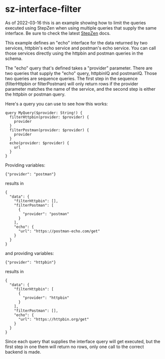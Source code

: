 # sz-interface-filter

As of 2022-03-16 this is an example showing how to limit the queries executed using StepZen when using multiple queries that supply the same interface. Be sure to check the latest [StepZen](https://stepzen.com) docs.

This example defines an "echo" interface for the data returned by two services, httpbin's echo service and postman's echo service. You can call those services directly using the httpbin and postman queries in the schema. 

The "echo" query that's defined takes a "provider" parameter. There are two queries that supply the "echo" query, httpbinIQ and postmanIQ. Those two queries are sequence queries. The first step in the sequence (filterHttpbin or filterPostman) will only return rows if the provider parameter matches the name of the service, and the second step is either the httpbin or postman query.

Here's a query you can use to see how this works:

```
query MyQuery($provider: String!) {
  filterHttpbin(provider: $provider) {
    provider
  }
  filterPostman(provider: $provider) {
    provider
  }
  echo(provider: $provider) {
    url
  }
}
```

Providing variables:
```
{"provider": "postman"}
```
results in 
```
{
  "data": {
    "filterHttpbin": [],
    "filterPostman": [
      {
        "provider": "postman"
      }
    ],
    "echo": {
      "url": "https://postman-echo.com/get"
    }
  }
}
```

and providing variables:
```
{"provider": "httpbin"}
```
results in
```
{
  "data": {
    "filterHttpbin": [
      {
        "provider": "httpbin"
      }
    ],
    "filterPostman": [],
    "echo": {
      "url": "https://httpbin.org/get"
    }
  }
}
```

Since each query that supplies the interface query will get executed, but the first step in one them will return no rows, only one call to the correct backend is made.